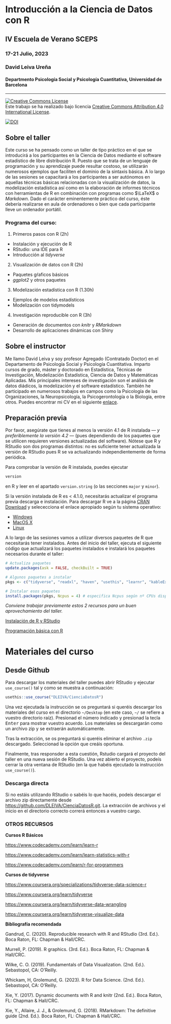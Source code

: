 # Introducción a la Ciencia de Datos con R

## IV Escuela de Verano SCEPS

### 17-21 Julio, 2023

### David Leiva Ureña

#### Departmento Psicología Social y Psicología Cuantitativa, Universidad de Barcelona

---

<a rel="license" href="http://creativecommons.org/licenses/by/4.0/"><img alt="Creative Commons License" style="border-width:0" src="https://i.creativecommons.org/l/by/4.0/88x31.png" /></a><br />Este trabajo se ha realizado bajo licencia <a rel="license" href="http://creativecommons.org/licenses/by/4.0/">Creative Commons Attribution 4.0 International License</a>.

[![DOI](https://zenodo.org/badge/DOI/10.5281/zenodo.8152802.svg)](https://doi.org/10.5281/zenodo.8152802)

## Sobre el taller

Este curso se ha pensado como un taller de tipo práctico en el que se introducirá a los participantes en la Ciencia de Datos mediante el software estadístico de libre distribución R. Puesto que se trata de un lenguaje de programación y su aprendizaje puede resultar costoso, se utilizarán numerosos ejemplos que faciliten el dominio de la sintaxis básica. A lo largo de las sesiones se capacitará a los participantes a ser autónomos en aquellas técnicas básicas relacionadas con la visualización de datos, la modelización estadística así como en la elaboración de informes técnicos con herramientas de R en combinación con programas como $\LaTeX$ o *Markdown*. Dado el carácter eminentemente práctico del curso, éste debería realizarse en aula de ordenadores o bien que cada participante lleve un ordenador portátil.

### Programa del curso:

1. Primeros pasos con R (2h)
 - Instalación y ejecución de R
 - RStudio: una IDE para R
 - Introducción al *tidyverse*

2. Visualización de datos con R (2h)
 - Paquetes gŕaficos básicos 
 - *ggplot2* y otros paquetes

3. Modelización estadística con R (1.30h)
 - Ejemplos de modelos estadísticos
 - Modelización con tidymodels

4. Investigación reproducible con R (3h)
 - Generación de documentos con *knitr* y *RMarkdown*
 - Desarrollo de aplicaciones dinámicas con Shiny

## Sobre el instructor

Me llamo David Leiva y soy profesor Agregado (Contratado Doctor) en el Departamento de Psicología Social y Psicología Cuantitativa. Imparto cursos de grado, máster y doctorado en Estadística, Técnicas de Investigación, Modelización Estadística, Ciencia de Datos y Matemáticas Aplicadas. Mis principales intereses de investigación son el análisis de datos diádicos, la modelización y el software estadístico. También he participado en numerosos trabajos en campos como la Psicología de las Organizaciones, la Neuropsicología, la Psicogerontología o la Biología, entre otros. Puedes encontrar mi CV en el siguiente [enlace](https://github.com/DLEIVA/CV/blob/main/CV_DLU_2023.pdf).

## Preparación previa

Por favor, asegúrate que tienes al menos la versión 4.1 de R instalada &mdash; *y preferiblemente la versión 4.2* &mdash; (pues dependiendo de los paquetes que se utilicen requieren versiones actualizadas del software). Nótese que R y RStudio son dos programas distintos: no es suficiente tener actualizada la versión de RStudio pues R se va actualizando independientemente de forma periódica.

Para comprobar la versión de R instalada, puedes ejecutar

```r
version
```

en R y leer en el apartado `version.string` (o las secciones `major` y `minor`).

Si la versión instalada de R es < 4.1.0, necesitarás actualizar el programa previa descarga e instalación. Para descargar R ve a la página [CRAN Download](https://cran.r-project.org/) y selececciona el enlace apropiado según tu sistema operativo:

* [Windows](https://cran.r-project.org/bin/windows/)
* [MacOS X](https://cran.r-project.org/bin/macosx/)
* [Linux](https://cran.r-project.org/bin/linux/)

A lo largo de las sesiones vamos a utilizar diversos paquetes de R que necesitarás tener instalados. Antes del inicio del taller, ejecuta el siguiente código que actualizará los paquetes instalados e instalará los paquetes necesarios durante el taller:

```r
# Actualiza paquetes
update.packages(ask = FALSE, checkBuilt = TRUE)

# Algunos paquetes a instalar
pkgs <- c("tidyverse", "readxl", "haven", "usethis", "learnr", "kableExtra", "magick","gridExtra", "dslabs", "patchwork", "plotly", "gganimate", "car", "effects", "gapminder", "tidymodels", "modelr", "broom", "purrr", "tinytex", "knitr","xtable", "lorem"," flexdashboard")

# Instalar esos paquetes
install.packages(pkgs, Ncpus = 4) # especifica Ncpus según nº CPUs disponibles en tu ordenador
```

*Conviene trabajar previamente estos 2 recursos para un buen aprovechamiento del taller.*

[Instalación de R y RStudio](https://learnr-examples.shinyapps.io/ex-setup-r/)

[Programación básica con R](https://posit.cloud/learn/primers/1.2)

# Materiales del curso

## Desde Github

Para descargar los materiales del taller puedes abrir RStudio y ejecutar `use_course()` tal y como se muestra a continuación:

```r
usethis::use_course("DLEIVA/CienciaDatosR")
```

Una vez ejecutada la instrucción se os preguntará si queréis descargar los materiales del curso en el directorio `~/Desktop` (en este caso, `~/` se refiere a vuestro directorio raíz). Presionad el número indicado y presionad la tecla <kbd>Enter</kbd> para mostrar vuestro acuerdo. Los materiales se descargarán como un archivo zip y se extraerán automáticamente.

Tras la extracción, se os preguntará si queréis eliminar el archivo `.zip` descargado. Seleccionad la opción que creáis oportuna.

Finalmente, tras responsder a esta cuestión, Rstudio cargará el proyecto del taller en una nueva sesión de RStudio. Una vez abierto el proyecto, podeís cerrar la otra ventana de RStudio (en la que habéis ejecutado la instrucción `use_course()`).

### Descarga directa

Si no estáis utilizando RStudio o sabéis lo que hacéis, podeís descargar el archivo zip directamente desde <https://github.com/DLEIVA/CienciaDatosR.git>. La extracción de archivos y el inicio en el directorio correcto correrá entonces a vuestro cargo.

### OTROS RECURSOS

**Cursos R Básicos**

https://www.codecademy.com/learn/learn-r

https://www.codecademy.com/learn/learn-statistics-with-r

https://www.codecademy.com/learn/r-for-programmers


**Cursos de tidyverse**

https://www.coursera.org/specializations/tidyverse-data-science-r

https://www.coursera.org/learn/tidyverse

https://www.coursera.org/learn/tidyverse-data-wrangling

https://www.coursera.org/learn/tidyverse-visualize-data


**Bibliografía recomendada**

Gandrud, C. (2020). Reproducible research with R and RStudio (3rd. Ed.). Boca
Raton, FL: Chapman & Hall/CRC.

Murrell, P. (2019). R graphics. (3rd. Ed.). Boca Raton, FL: Chapman & Hall/CRC.

Wilke, C. O. (2019). Fundamentals of Data Visualization. (2nd. Ed.). Sebastopol,
CA: O’Reilly.

Whickam, H, Grolemund, G. (2023). R for Data Science. (2nd. Ed.). Sebastopol,
CA: O’Reilly.

Xie, Y. (2017). Dynamic documents with R and knitr (2nd. Ed.). Boca Raton, FL:
Chapman & Hall/CRC.

Xie, Y., Allaire, J. J., & Grolemund, G. (2018). RMarkdown: The definitive guide
(2nd. Ed.). Boca Raton, FL: Chapman & Hall/CRC.
